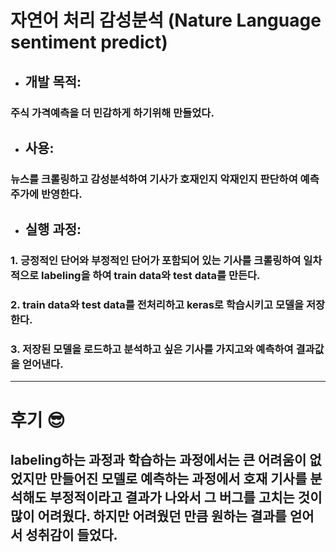 # 자연어 처리 감성분석 (Nature Language sentiment predict)
* ## 개발 목적:
### 주식 가격예측을 더 민감하게 하기위해 만들었다.

* ## 사용:
### 뉴스를 크롤링하고 감성분석하여 기사가 호재인지 악재인지 판단하여 예측 주가에 반영한다.

* ## 실행 과정:
### 1. 긍정적인 단어와 부정적인 단어가 포함되어 있는 기사를 크롤링하여 일차적으로 labeling을 하여 train data와 test data를 만든다.
### 2. train data와 test data를 전처리하고 keras로 학습시키고 모델을 저장한다.
### 3. 저장된 모델을 로드하고 분석하고 싶은 기사를 가지고와 예측하여 결과값을 얻어낸다.

---
# 후기 😎
## labeling하는 과정과 학습하는 과정에서는 큰 어려움이 없었지만 만들어진 모델로 예측하는 과정에서 호재 기사를 분석해도 부정적이라고 결과가 나와서 그 버그를 고치는 것이 많이 어려웠다. 하지만 어려웠던 만큼 원하는 결과를 얻어서 성취감이 들었다.